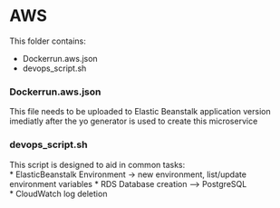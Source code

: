 # AWS 

This folder contains:
 * Dockerrun.aws.json
 * devops_script.sh

 ### Dockerrun.aws.json

 This file needs to be uploaded to Elastic Beanstalk application version imediatly after the yo generator is used to create this microservice

 ### devops_script.sh

 This script is designed to aid in common tasks:                                  
    * ElasticBeanstalk Environment -> new environment, list/update environment variables 
    * RDS Database creation --> PostgreSQL                                               
    * CloudWatch log deletion 